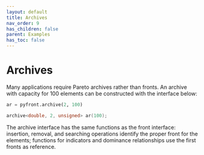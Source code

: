 ```yaml
---
layout: default
title: Archives
nav_order: 9
has_children: false
parent: Examples
has_toc: false
---
```

# Archives

Many applications require Pareto archives rather than fronts. An archive with capacity for 100 elements can be constructed with the interface below:

```python
ar = pyfront.archive(2, 100)
```

```cpp
archive<double, 2, unsigned> ar(100);
```

The archive interface has the same functions as the front interface: insertion, removal, and searching operations identify the proper front for the elements; functions for indicators and dominance relationships use the first fronts as reference.




<!-- Generated with mdsplit: https://github.com/alandefreitas/mdsplit -->
